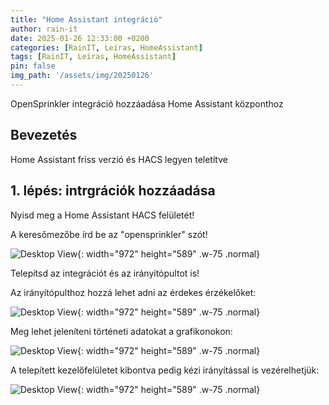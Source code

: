 ```yaml
---
title: "Home Assistant integráció"
author: rain-it
date: 2025-01-26 12:33:00 +0200
categories: [RainIT, Leiras, HomeAssistant]
tags: [RainIT, Leiras, HomeAssistant]
pin: false
img_path: '/assets/img/20250126'
---
```



OpenSprinkler integráció hozzáadása Home Assistant központhoz

## Bevezetés

Home Assistant friss verzió és HACS legyen teletítve

## 1. lépés: intrgrációk hozzáadása

Nyisd meg a Home Assistant HACS felületét!

A keresőmezőbe írd be az "opensprinkler" szót!

![Desktop View](/01.png){: width="972" height="589" .w-75 .normal}

Telepítsd az integrációt és az irányítópultot is!

Az irányítópulthoz hozzá lehet adni az érdekes érzékelőket:

![Desktop View](/02.png){: width="972" height="589" .w-75 .normal}

Meg lehet jeleníteni történeti adatokat a grafikonokon:

![Desktop View](/03.png){: width="972" height="589" .w-75 .normal}

A telepített kezelőfelületet kibontva pedig kézi irányítással is vezérelhetjük:
    
![Desktop View](/04.png){: width="972" height="589" .w-75 .normal}
